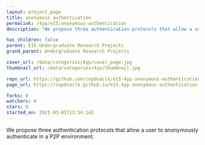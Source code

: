 ```yaml
---
layout: project_page
title: anonymous authentication
permalink: /4yp/e15/anonymous-authentication
description: "We propose three authentication protocols that allow a user to anonymously authenticate in a P2P environment. "

has_children: false
parent: E15 Undergraduate Research Projects
grand_parent: Undergraduate Research Projects

cover_url: /data/categories/4yp/cover_page.jpg
thumbnail_url: /data/categories/4yp/thumbnail.jpg

repo_url: https://github.com/cepdnaclk/e15-4yp-anonymous-authentication
page_url: https://cepdnaclk.github.io/e15-4yp-anonymous-authentication

forks: 0
watchers: 0
stars: 0
started_on: 2021-03-05T13:54:14Z
---
```

We propose three authentication protocols that allow a user to anonymously authenticate in a P2P environment. 

